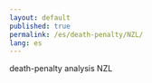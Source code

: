 ```yaml
---
layout: default
published: true
permalink: /es/death-penalty/NZL/
lang: es
---
```


death-penalty analysis NZL
